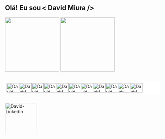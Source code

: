 <h2>Olá! Eu sou < David Miura /> </h2>

<a href="https://github.com/DavidMelloMiura">
<div>
<img height="175em" src="https://github-readme-stats.vercel.app/api?username=DavidMelloMiura&show_icons=true&theme=tokyonight">
<img height="175em" src="https://github-readme-stats.vercel.app/api/top-langs/?username=DavidMelloMiura&layout=compact&amp;theme=tokyonight">
</div>

<h2 dir="auto"></h2>

<div style="display:flex; flex-direction: row; background-color: white; padding: 5px; border-radius:3px">

<img align="center" alt="David-HTML" height="30" width="40" src="https://cdn.jsdelivr.net/gh/devicons/devicon/icons/html5/html5-original.svg" style="max-width: 100%"/>
<img align="center" alt="David-CSS" height="30" width="40" src="https://cdn.jsdelivr.net/gh/devicons/devicon/icons/css3/css3-original.svg" style="max-width: 100%;"/>
<img align="center" alt="David-JS" height="30" width="40" src="https://cdn.jsdelivr.net/gh/devicons/devicon/icons/javascript/javascript-original.svg" style="max-width: 100%;"/>
<img align="center" alt="David-Java" height="30" width="40" src="https://cdn.jsdelivr.net/gh/devicons/devicon/icons/java/java-original-wordmark.svg" style="max-width: 100%;"/>
<img align="center" alt="David-VisualStudio" height="30" width="40" src="https://cdn.jsdelivr.net/gh/devicons/devicon/icons/visualstudio/visualstudio-plain.svg" style="max-width: 100%;"/>
<img align="center" alt="David-Angular" height="30" width="40" src="https://cdn.jsdelivr.net/gh/devicons/devicon/icons/angularjs/angularjs-original.svg" style="max-width: 100%;"/>
<img align="center" alt="David-SpringBoot" height="30" width="40" src="https://cdn.jsdelivr.net/gh/devicons/devicon/icons/spring/spring-original-wordmark.svg" style="max-width: 100%;"/>
<img align="center" alt="David-GitHub" height="30" width="40" src="https://cdn.jsdelivr.net/gh/devicons/devicon/icons/github/github-original-wordmark.svg" style="max-width: 100%;"/>
<img align="center" alt="David-WordPress" height="30" width="40"  src="https://cdn.jsdelivr.net/gh/devicons/devicon/icons/wordpress/wordpress-original.svg" style="max-width: 100%;"/>
<img align="center" alt="David-Photoshop" height="30" width="40"  src="https://cdn.jsdelivr.net/gh/devicons/devicon/icons/photoshop/photoshop-plain.svg" style="max-width: 100%;"/>
<img align="center" alt="David-Figma" height="30" width="40"  src="https://cdn.jsdelivr.net/gh/devicons/devicon/icons/figma/figma-original.svg" style="max-width: 100%;"/>

</div>

<h2 dir="auto"></h2>
</a>

<a href="https://github.com/DavidMelloMiura">
<img align="center" alt="David-LinkedIn" height="100" src="https://cdn.jsdelivr.net/gh/devicons/devicon/icons/linkedin/linkedin-original-wordmark.svg" style="max-width: 100%;"/></a>

